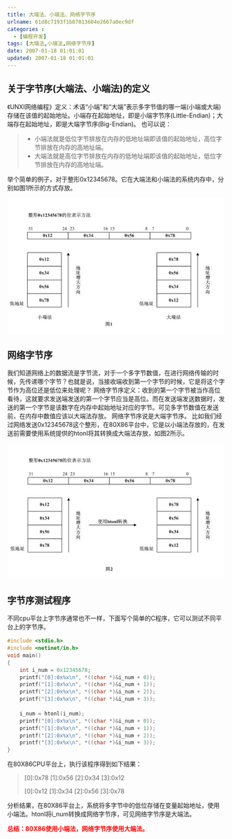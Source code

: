 ```yaml
---
title: 大端法、小端法、网络字节序
urlname: 61d8c7193f1b87013604e2667a0ec9df
categories : 
  - [编程开发]
tags: [大端法,小端法,网络字节序]
date: 2007-01-18 01:01:01
updated: 2007-01-18 01:01:01
---
```

## 关于字节序(大端法、小端法)的定义
《UNXI网络编程》定义：术语“小端”和“大端”表示多字节值的哪一端(小端或大端)存储在该值的起始地址。小端存在起始地址，即是小端字节序(Little-Endian)；大端存在起始地址，即是大端字节序(Big-Endian)。
也可以说：
> * 小端法就是低位字节排放在内存的低地址端即该值的起始地址，高位字节排放在内存的高地址端。
> * 大端法就是高位字节排放在内存的低地址端即该值的起始地址，低位字节排放在内存的高地址端。

举个简单的例子，对于整形0x12345678。它在大端法和小端法的系统内存中，分别如图1所示的方式存放。

![](/images/61d8c7193f1b87013604e2667a0ec9df/1.jpg)


## 网络字节序
我们知道网络上的数据流是字节流，对于一个多字节数值，在进行网络传输的时候，先传递哪个字节？也就是说，当接收端收到第一个字节的时候，它是将这个字节作为高位还是低位来处理呢？
网络字节序定义：收到的第一个字节被当作高位看待，这就要求发送端发送的第一个字节应当是高位。而在发送端发送数据时，发送的第一个字节是该数字在内存中起始地址对应的字节。可见多字节数值在发送前，在内存中数值应该以大端法存放。
网络字节序说是大端字节序。
比如我们经过网络发送0x12345678这个整形，在80X86平台中，它是以小端法存放的，在发送前需要使用系统提供的htonl将其转换成大端法存放，如图2所示。

![](/images/61d8c7193f1b87013604e2667a0ec9df/2.jpg)

## 字节序测试程序
不同cpu平台上字节序通常也不一样，下面写个简单的C程序，它可以测试不同平台上的字节序。
``` c
#include <stdio.h>
#include <netinet/in.h>
void main()
{
    int i_num = 0x12345678;
    printf("[0]:0x%x\n", *((char *)&i_num + 0));
    printf("[1]:0x%x\n", *((char *)&i_num + 1));
    printf("[2]:0x%x\n", *((char *)&i_num + 2));
    printf("[3]:0x%x\n", *((char *)&i_num + 3));
 
    i_num = htonl(i_num);
    printf("[0]:0x%x\n", *((char *)&i_num + 0));
    printf("[1]:0x%x\n", *((char *)&i_num + 1));
    printf("[2]:0x%x\n", *((char *)&i_num + 2));
    printf("[3]:0x%x\n", *((char *)&i_num + 3));
}
```
在80X86CPU平台上，执行该程序得到如下结果：
> \[0\]:0x78
> \[1\]:0x56
> \[2\]:0x34
> \[3\]:0x12
> 
> \[0\]:0x12
> \[1\]:0x34
> \[2\]:0x56
> \[3\]:0x78

分析结果，在80X86平台上，系统将多字节中的低位存储在变量起始地址，使用小端法。htonl将i_num转换成网络字节序，可见网络字节序是大端法。

<font color="#FF0000"><strong>总结：80X86使用小端法，网络字节序使用大端法。</strong></font>
